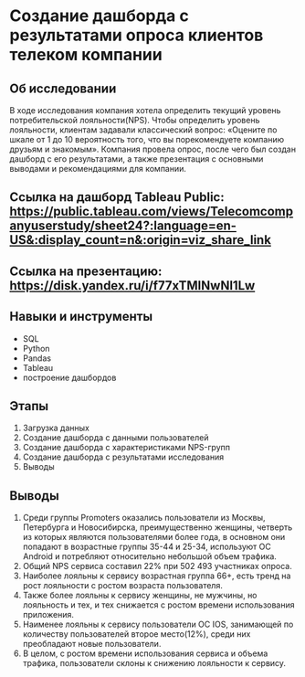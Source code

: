 # Создание дашборда с результатами опроса клиентов телеком компании

## Об исследовании 
В ходе исследования компания хотела определить текущий уровень потребительской лояльности(NPS). Чтобы определить уровень лояльности, клиентам задавали классический вопрос: «Оцените по шкале от 1 до 10 вероятность того, что вы порекомендуете компанию друзьям и знакомым». Компания провела опрос, после чего был создан дашборд с его результатами, а также презентация с основными выводами и рекомендациями для компании.

## Ссылка на дашборд Tableau Public: https://public.tableau.com/views/Telecomcompanyuserstudy/sheet24?:language=en-US&:display_count=n&:origin=viz_share_link
##  Ссылка на презентацию: https://disk.yandex.ru/i/f77xTMlNwNl1Lw

## Навыки и инструменты
- SQL
- Python
- Pandas
- Tableau
- построение дашбордов

## Этапы
1. Загрузка данных
2. Создание дашборда с данными пользователей
3. Создание дашборда с характеристиками NPS-групп
4. Создание дашборда с результатами исследования
5. Выводы

## Выводы
1. Среди группы Promoters оказались пользователи из Москвы, Петербурга и Новосибирска, преимущественно женщины, четверть из которых являются пользователями более года, в основном они попадают в возрастные группы 35-44 и 25-34, используют ОС Android и потребляют относительно небольшой объем трафика.
2. Общий NPS сервиса составил 22% при 502 493 участниках опроса.
3. Наиболее лояльны к сервису возрастная группа 66+, есть тренд на рост лояльности с ростом возраста пользователя.
4. Также более лояльны к сервису женщины, не мужчины, но лояльность и тех, и тех снижается с ростом времени использования приложения.
5. Наименее лояльны к сервису пользователи ОС IOS, занимающей по количеству пользователей второе место(12%), среди них преобладают новые пользователи.
6. В целом, с ростом времени использования сервиса и объема трафика, пользователи склоны к снижению лояльности к сервису.
